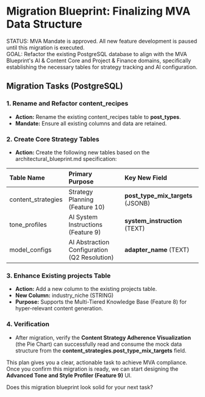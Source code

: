 # **Migration Blueprint: Finalizing MVA Data Structure**

STATUS: MVA Mandate is approved. All new feature development is paused until this migration is executed.  
GOAL: Refactor the existing PostgreSQL database to align with the MVA Blueprint's AI & Content Core and Project & Finance domains, specifically establishing the necessary tables for strategy tracking and AI configuration.

## **Migration Tasks (PostgreSQL)**

### **1\. Rename and Refactor content\_recipes**

* **Action:** Rename the existing content\_recipes table to **post\_types**.  
* **Mandate:** Ensure all existing columns and data are retained.

### **2\. Create Core Strategy Tables**

* **Action:** Create the following new tables based on the architectural\_blueprint.md specification:

| Table Name | Primary Purpose | Key New Field |
| :---- | :---- | :---- |
| content\_strategies | Strategy Planning (Feature 10\) | **post\_type\_mix\_targets** (JSONB) |
| tone\_profiles | AI System Instructions (Feature 9\) | **system\_instruction** (TEXT) |
| model\_configs | AI Abstraction Configuration (Q2 Resolution) | **adapter\_name** (TEXT) |

### **3\. Enhance Existing projects Table**

* **Action:** Add a new column to the existing projects table.  
* **New Column:** industry\_niche (STRING)  
* **Purpose:** Supports the Multi-Tiered Knowledge Base (Feature 8\) for hyper-relevant content generation.

### **4\. Verification**

* After migration, verify the **Content Strategy Adherence Visualization** (the Pie Chart) can successfully read and consume the mock data structure from the **content\_strategies.post\_type\_mix\_targets** field.

This plan gives you a clear, actionable task to achieve MVA compliance. Once you confirm this migration is ready, we can start designing the **Advanced Tone and Style Profiler (Feature 9\)** UI.

Does this migration blueprint look solid for your next task?